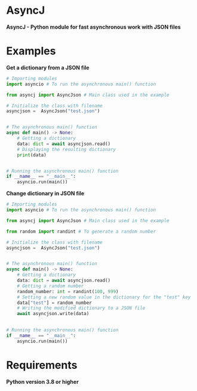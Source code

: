 # AsyncJ
**AsyncJ - Python module for fast asynchronous work with JSON files**

# Examples
**Get a dictionary from a JSON file**

```py
# Importing modules
import asyncio # To run the asynchronous main() function

from asyncj import AsyncJson # Main class used in the example

# Initialize the class with filename
asyncjson =  AsyncJson("test.json")


# The asynchronous main() function
async def main() -> None:
	# Getting a dictionary
	data: dict = await asyncjson.read()
	# Displaying the resulting dictionary
	print(data)


# Running the asynchronous main() function
if __name__ == "__main__": 
	asyncio.run(main())
```

**Change dictionary in JSON file**
```py
# Importing modules
import asyncio # To run the asynchronous main() function

from asyncj import AsyncJson # Main class used in the example

from random import randint # To generate a random number

# Initialize the class with filename
asyncjson =  AsyncJson("test.json")


# The asynchronous main() function
async def main() -> None:
	# Getting a dictionary
	data: dict = await asyncjson.read()
	# Getting a random number
	random_number: int = randint(100, 999)
	# Setting a new random value in the dictionary for the "test" key
	data["test"] = random_number
	# Writing the modified dictionary to a JSON file
	await asyncjson.write(data)
	

# Running the asynchronous main() function
if __name__ == "__main__": 
	asyncio.run(main())
```

# Requirements
**Python version 3.8 or higher**